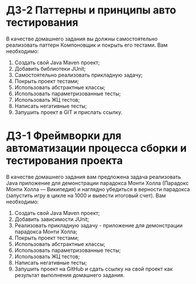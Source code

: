 # ДЗ-2 Паттерны и принципы авто тестирования
В качестве домашнего задания вы должны самостоятельно реализовать паттерн Компоновщик и покрыть его тестами.
Вам необходимо:
1. Создать свой Java Maven проект;
2. Добавить библиотеки JUnit;
3. Самостоятельно реализовать прикладную задачу;
4. Покрыть проект тестами;
5. Использовать абстрактные классы;
6. Использовать параметризованные тесты;
7. Использовать ЖЦ тестов;
8. Написать негативные тесты;
9. Запушить проект в GIT и прислать ссылку.


# ДЗ-1 Фреймворки для автоматизации процесса сборки и тестирования проекта

В качестве домашнего задания вам предложена задача реализовать Java приложение для демонстрации парадокса Монти Холла (Парадокс Монти Холла — Википедия) и наглядно убедиться в верности парадокса (запустить игру в цикле на 1000 и вывести итоговый счет).
Вам необходимо:
1. Создать свой Java Maven проект;
2. Добавить зависимости JUnit;
3. Реализовать прикладную задачу - приложение для демонстрации парадокса Монти Холла;
4. Покрыть проект тестами;
5. Использовать абстрактные классы;
6. Использовать параметризованные тесты;
7. Использовать ЖЦ тестов;
8. Написать негативные тесты;
9. Запушить проект на GitHub и сдать ссылку на свой проект как результат выполнения домашнего задания.